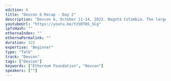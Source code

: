 ```yaml
---
edition: 6
title: "Devcon 6 Recap - Day 2"
description: "Devcon 6, October 11-14, 2022. Bogotá Colombia. The largest gathering of Ethereum community members from around the world."
youtubeUrl: "https://youtu.be/YzSRT8S_SCg"
ipfsHash: ""
ethernaIndex: ""
ethernaPermalink: ""
duration: 122
expertise: "Beginner"
type: "Talk"
track: "Devcon"
tags: ["Devcon"]
keywords: ["Ethereum Foundation", "Devcon"]
speakers: [""]
---
```


